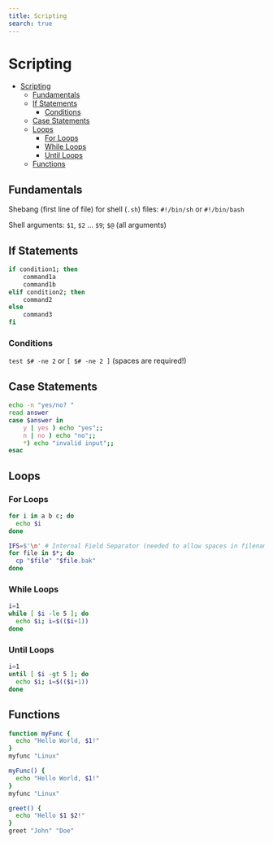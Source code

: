 ```yaml
---
title: Scripting
search: true
---
```


# Scripting

<!-- TOC -->
* [Scripting](#scripting)
  * [Fundamentals](#fundamentals)
  * [If Statements](#if-statements)
    * [Conditions](#conditions)
  * [Case Statements](#case-statements)
  * [Loops](#loops)
    * [For Loops](#for-loops)
    * [While Loops](#while-loops)
    * [Until Loops](#until-loops)
  * [Functions](#functions)
<!-- TOC -->

## Fundamentals

Shebang (first line of file) for shell (`.sh`) files: `#!/bin/sh` or `#!/bin/bash`

Shell arguments: `$1`, `$2` ... `$9`; `$@` (all arguments)

## If Statements

```bash
if condition1; then
    command1a
    command1b
elif condition2; then
    command2
else
    command3
fi
```

### Conditions

`test $# -ne 2` or `[ $# -ne 2 ]` (spaces are required!)

## Case Statements

```bash
echo -n "yes/no? "
read answer
case $answer in
    y | yes ) echo "yes";;
    n | no ) echo "no";;
    *) echo "invalid input";;
esac
```

## Loops

### For Loops

```bash
for i in a b c; do
  echo $i
done
```

```bash
IFS=$'\n' # Internal Field Separator (needed to allow spaces in filenames)
for file in $*; do
  cp "$file" "$file.bak"
done
```

### While Loops

```bash
i=1
while [ $i -le 5 ]; do 
  echo $i; i=$(($i+1))
done
```

### Until Loops

```bash
i=1
until [ $i -gt 5 ]; do
  echo $i; i=$(($i+1))
done
```

## Functions

```bash
function myFunc {
  echo "Hello World, $1!"
}
myfunc "Linux"
```

```bash
myFunc() {
  echo "Hello World, $1!"
}
myfunc "Linux"
```

```bash
greet() {
  echo "Hello $1 $2!"
}
greet "John" "Doe"
```
